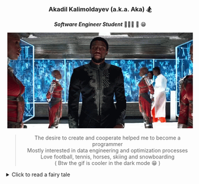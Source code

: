 <div align="center">

### Akadil Kalimoldayev (a.k.a. Aka) 🏂

***Software Engineer Student*** 👨🏼‍🏫 📝 😁 
  
![BlackPanther](https://github.com/Akadil/Akadil/blob/main/t-challa-black-panther.gif)
  
> The desire to create and cooperate helped me to become a programmer \
> Mostly interested in data engineering and optimization processes  \
> Love football, tennis, horses, skiing and snowboarding \
> ( Btw the gif is cooler in the dark mode 😁 )

<div align="left">

<details>
  
<summary> Click to read a fairy tale </summary>

<p>
Once upon a time, in a far-off kingdom, there was a young man named Akadil who loved to solve problems. He used to ask his aunts and uncles to give him mathematical problems, so that he can spend his time solving them. 

One day, he was working on his fathers job and stumbled upon a very boring, long and repetitive task. It was a task that even a child could do, but still was important and needed responsibility. So while doing the task, he noticed that each part of the task could be done by code. You just have to solve the problem of how to do it

He was thrilled. He had always wanted to solve the hardest problems ever existed. And now he knew what to do. Use the power of programming to solve the "work process optimization" problems and many more 

> Very short ending haha, but the story was written in the very beginning stage, so I don't have full picture or clear understanding of what I am going to do. But I have direction and I am willing to work in any related directions
  </p>
</detais>
  
<details>
<summary> 🏠 Click to know about <b>the house</b> - current activity </summary>

- --- 
- 🖌 Working on [FdF project](https://github.com/Akadil/42project_fdf) (recreate the landscape)
- 🧠 Solving the [Leetcode](https://github.com/Akadil/leetcode) problems: 2 hard, 16 medium, 23 easy
- 🇫🇷 Learning French language (Actually not, I am being super lazy)
- ---

</details>
  
<details>
<summary> 🏰 Click to know about <b>the kingdom</b> - all projects </summary>

- ---
- 🗼 Ecole 42 in Paris [Link](https://github.com/Akadil/42Projects) 
- 🏫 Bachelor: Math&Computer sciences
- ---
  
</details>

<details>
<summary> Contact me via </summary>
  
  - ---
  - Gmail: akadil.kalimoldayev@gmail.com
  - Linkedin: Akadil Kalimoldayev [Link](https://www.linkedin.com/in/akadil-kalimoldayev-533b99199/)
  - Insta: @akadilkalimoldayev [Link](https://www.instagram.com/akadilkalimoldayev/)
  - ---

</details>
</div>
